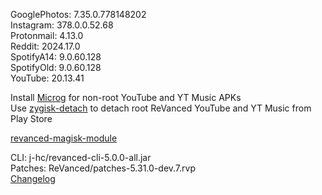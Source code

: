 GooglePhotos: 7.35.0.778148202  
Instagram: 378.0.0.52.68  
Protonmail: 4.13.0  
Reddit: 2024.17.0  
SpotifyA14: 9.0.60.128  
SpotifyOld: 9.0.60.128  
YouTube: 20.13.41  

Install [Microg](https://github.com/ReVanced/GmsCore/releases) for non-root YouTube and YT Music APKs  
Use [zygisk-detach](https://github.com/j-hc/zygisk-detach) to detach root ReVanced YouTube and YT Music from Play Store  

[revanced-magisk-module](https://github.com/j-hc/revanced-magisk-module)
  
CLI: j-hc/revanced-cli-5.0.0-all.jar  
Patches: ReVanced/patches-5.31.0-dev.7.rvp  
[Changelog](https://github.com/ReVanced/revanced-patches/releases/tag/v5.31.0-dev.7)  

